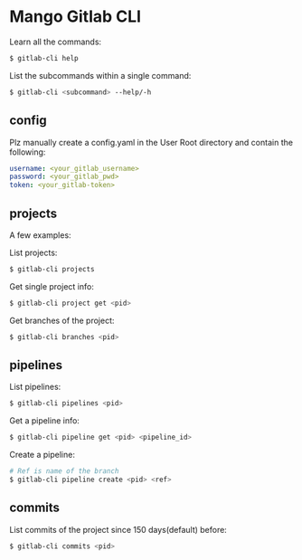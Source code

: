 # Mango Gitlab CLI

Learn all the commands:
```bash
$ gitlab-cli help
```

List the subcommands within a single command:
```bash
$ gitlab-cli <subcommand> --help/-h
```

## config

Plz manually create a config.yaml in the User Root directory and contain the following:

```yaml
username: <your_gitlab_username>
password: <your_gitlab_pwd>
token: <your_gitlab-token>
```

## projects

A few examples:

List projects:
```bash
$ gitlab-cli projects
```

Get single project info:
```bash
$ gitlab-cli project get <pid>
```

Get branches of the project:
```bash
$ gitlab-cli branches <pid> 
```

## pipelines

List pipelines:
```bash
$ gitlab-cli pipelines <pid>
```

Get a pipeline info:
```bash
$ gitlab-cli pipeline get <pid> <pipeline_id>
```

Create a pipeline:
```bash
# Ref is name of the branch
$ gitlab-cli pipeline create <pid> <ref>
```

## commits

List commits of the project since 150 days(default) before:
```bash
$ gitlab-cli commits <pid>
```



